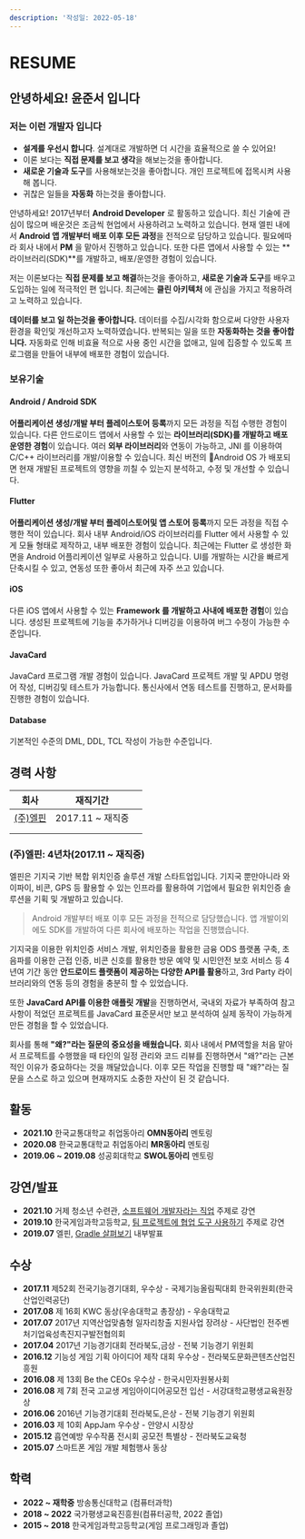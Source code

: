 ```yaml
---
description: '작성일: 2022-05-18'
---
```


# RESUME

## 안녕하세요! 윤준서 입니다

### 저는 이런 개발자 입니다

* **설계를 우선시 합니다**. 설계대로 개발하면 더 시간을 효율적으로 쓸 수 있어요!
* 이론 보다는 **직접 문제를 보고 생각**을 해보는것을 좋아합니다.
* **새로운 기술과 도구**를 사용해보는것을 좋아합니다. 개인 프로젝트에 접목시켜 사용해 봅니다.
* 귀찮은 일들을 **자동화** 하는것을 좋아합니다.

안녕하세요! 2017년부터 **Android Developer** 로 활동하고 있습니다. 최신 기술에 관심이 많으며 배운것은 조금씩 현업에서 사용하려고 노력하고 있습니다. 현재 엘핀 내에서 **Android 앱 개발부터 배포 이후 모든 과정**을 전적으로 담당하고 있습니다. 필요에따라 회사 내에서 **PM** 을 맡아서 진행하고 있습니다. 또한 다른 앱에서 사용할 수 있는 \*\*라이브러리(SDK)\*\*를 개발하고, 배포/운영한 경험이 있습니다.

저는 이론보다는 **직접 문제를 보고 해결**하는것을 좋아하고, **새로운 기술과 도구**를 배우고 도입하는 일에 적극적인 편 입니다. 최근에는 **클린 아키텍처** 에 관심을 가지고 적용하려고 노력하고 있습니다.

**데이터를 보고 일 하는것을 좋아합니다.** 데이터를 수집/시각화 함으로써 다양한 사용자 환경을 확인및 개선하고자 노력하였습니다. 반복되는 일을 또한 **자동화하는 것을 좋아합니다.** 자동화로 인해 비효율 적으로 사용 중인 시간을 없애고, 일에 집중할 수 있도록 프로그램을 만들어 내부에 배포한 경험이 있습니다.

### 보유기술

#### Android / Android SDK <a href="#android--android-sdk" id="android--android-sdk"></a>

**어플리케이션 생성/개발 부터 플레이스토어 등록**까지 모든 과정을 직접 수행한 경험이 있습니다. 다른 안드로이드 앱에서 사용할 수 있는 **라이브러리(SDK)를 개발하고 배포 운영한 경험**이 있습니다. 여러 **외부 라이브러리**와 연동이 가능하고, JNI 를 이용하여 C/C++ 라이브러리를 개발/이용할 수 있습니다. 최신 버전의 Android OS 가 배포되면 현재 개발된 프로젝트의 영향을 끼칠 수 있는지 분석하고, 수정 및 개선할 수 있습니다.

#### Flutter

**어플리케이션 생성/개발 부터 플레이스토어및 앱 스토어 등록**까지 모든 과정을 직접 수행한 적이 있습니다. 회사 내부 Android/iOS 라이브러리를 Flutter 에서 사용할 수 있게 모듈 형태로 제작하고, 내부 배포한 경험이 있습니다. 최근에는 Flutter 로 생성한 화면을 Android 어플리케이션 일부로 사용하고 있습니다. UI를 개발하는 시간을 빠르게 단축시킬 수 있고, 연동성 또한 좋아서 최근에 자주 쓰고 있습니다.

#### iOS <a href="#ios" id="ios"></a>

다른 iOS 앱에서 사용할 수 있는 **Framework 를 개발하고 사내에 배포한 경험**이 있습니다. 생성된 프로젝트에 기능을 추가하거나 디버깅을 이용하여 버그 수정이 가능한 수준입니다.

#### JavaCard <a href="#javacard" id="javacard"></a>

JavaCard 프로그램 개발 경험이 있습니다. JavaCard 프로젝트 개발 및 APDU 명령어 작성, 디버깅및 테스트가 가능합니다. 통신사에서 연동 테스트를 진행하고, 문서화를 진행한 경험이 있습니다.

#### Database <a href="#database" id="database"></a>

기본적인 수준의 DML, DDL, TCL 작성이 가능한 수준입니다.

## 경력 사항

| 회사                       | 재직기간           |   |
| ------------------------ | -------------- | - |
| [(주)엘핀](https://lfin.kr) | 2017.11 \~ 재직중 |   |
|                          |                |   |
|                          |                |   |

### (주)엘핀: 4년차(2017.11 \~ 재직중)

엘핀은 기지국 기반 복합 위치인증 솔루션 개발 스타트업입니다. 기지국 뿐만아니라 와이파이, 비콘, GPS 등 활용할 수 있는 인프라를 활용하여 기업에서 필요한 위치인증 솔루션을 기획 및 개발하고 있습니다.

> Android 개발부터 배포 이후 모든 과정을 전적으로 담당했습니다. 앱 개발이외에도 SDK를 개발하여 다른 회사에 배포하는 작업을 진행했습니다.

기지국을 이용한 위치인증 서비스 개발, 위치인증을 활용한 금융 ODS 플랫폼 구축, 초음파를 이용한 근접 인증, 비콘 신호를 활용한 방문 예약 및 시민안전 보호 서비스 등 4년여 기간 동안 **안드로이드 플랫폼이 제공하는 다양한 API를 활용**하고, 3rd Party 라이브러리와의 연동 등의 경험을 충분히 할 수 있었습니다.

또한 **JavaCard API를 이용한 애플릿 개발**을 진행하면서, 국내외 자료가 부족하여 참고사항이 적었던 프로젝트를 JavaCard 표준문서만 보고 분석하여 실제 동작이 가능하게 만든 경험을 할 수 있었습니다.

회사를 통해 **"왜?"라는 질문의 중요성을 배웠습니다.** 회사 내에서 PM역할을 처음 맡아서 프로젝트를 수행했을 때 타인의 일정 관리와 코드 리뷰를 진행하면서 "왜?"라는 근본적인 이유가 중요하다는 것을 깨달았습니다. 이후 모든 작업을 진행할 때 "왜?"라는 질문을 스스로 하고 있으며 현재까지도 소중한 자산이 된 것 같습니다.

## 활동 <a href="#undefined" id="undefined"></a>

* **2021.10** 한국교통대학교 취업동아리 **OMN동아리** 멘토링
* **2020.08** 한국교통대학교 취업동아리 **MR동아리** 멘토링
* **2019.06 \~ 2019.08** 성공회대학교 **SWOL동아리** 멘토링

## 강연/발표 <a href="#undefined" id="undefined"></a>

* **2021.10** 거제 청소년 수련관, [소프트웨어 개발자라는 직업](https://www.slideshare.net/JunseoYoun1/20211030-250579184) 주제로 강연
* **2019.10** 한국게임과학고등학교, [팀 프로젝트에 협업 도구 사용하기](https://www.slideshare.net/JunseoYoun1/ss-178428091) 주제로 강연
* **2019.07** 엘핀, [Gradle 살펴보기](https://www.slideshare.net/JunseoYoun1/gradle-250582147) 내부발표

## 수상 <a href="#undefined" id="undefined"></a>

* **2017.11** 제52회 전국기능경기대회, 우수상 - 국제기능올림픽대회 한국위원회(한국산업인력공단)
* **2017.08** 제 16회 KWC 동상(우송대학교 총장상) - 우송대학교
* **2017.07** 2017년 지역산업맞춤형 일자리창출 지원사업 장려상 - 사단법인 전주벤처기업육성촉진지구발전협의회
* **2017.04** 2017년 기능경기대회 전라북도,금상 - 전북 기능경기 위원회
* **2016.12** 기능성 게임 기획 아이디어 제작 대회 우수상 - 전라북도문화콘텐츠산업진흥원
* **2016.08** 제 13회 Be the CEOs 우수상 - 한국시민자원봉사회
* **2016.08** 제 7회 전국 고교생 게임아이디어공모전 입선 - 서강대학교평생교육원장상
* **2016.06** 2016년 기능경기대회 전라북도,은상 - 전북 기능경기 위원회
* **2016.03** 제 10회 AppJam 우수상 - 안양시 시장상
* **2015.12** 흡연예방 우수작품 전시회 공모전 특별상 - 전라북도교육청
* **2015.07** 스마트폰 게임 개발 체험행사 동상

## 학력 <a href="#undefined" id="undefined"></a>

* **2022 \~ 재학중** 방송통신대학교 (컴퓨터과학)
* **2018 \~ 2022** 국가평생교육진흥원(컴퓨터공학, 2022 졸업)
* **2015 \~ 2018** 한국게임과학고등학교(게임 프로그래밍과 졸업)
